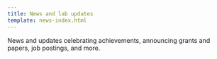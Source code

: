 ```yaml
---
title: News and lab updates
template: news-index.html
---
```


News and updates celebrating achievements, announcing grants and papers, job
postings, and more.
